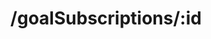 ---
title: /goalSubscriptions/:id
position: 5.3
type: put
description: Update Goal Subscription
parameters:
  - name: description
    content: User defined decription for the goal
  - name: target
    content: Target amount for the goal
  - name: status
    content: ACTIVE/PAUSE
  - name: nudge
    content: Whether the user wants to be nudged for funding approval
content_markdown: |-
  Update an existing goal subscription in the database.
left_code_blocks:
  - code_block: |-
      $.ajax({
        "url": "http://api.kapitalwise.com/goalSubscriptions/3",
        "type": "PUT",
        "data": {
          "token": "YOUR_APP_KEY",
      "target": 70,
      "status": "PAUSE",
      "nudge": false
        },
        "success": function(data) {
          alert(data);
        }
      });
    title: jQuery
    language: javascript
right_code_blocks:
  - code_block: |2-
      {
        "id": 5,
        "goalSuggestion": 1,
        "description": "My Emergency Savings Goal",
        "user": 201,
        "target": 100,
        "funded": 0,
        "startDate": "2018-07-17T18:30:00.000Z",
        "endDate": null,
        "nudge": true,
        "status": "ACTIVE"
      }
    title: Response
    language: json
  - code_block: |2-
      {
        "error": true,
        "message": "Goal subscription doesn't exist"
      }
      {
        "error": true,
        "message": "Goal subscription status is invalid"
      }
      {
        "error": true,
        "message": "target amount is invalid"
      }
    title: Error
    language: json
---